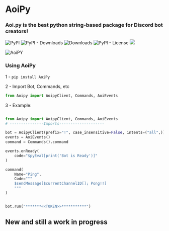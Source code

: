 # AoiPy
### Aoi.py is the best python string-based package for Discord bot creators!


![PyPI](https://img.shields.io/pypi/v/aoipy)
![PyPI - Downloads](https://img.shields.io/pypi/dm/aoipy?color=green&label=downloads)
![Downloads](https://static.pepy.tech/personalized-badge/aoipy?period=total&units=international_system&left_color=grey&right_color=green&left_text=downloads)
![PyPI - License](https://img.shields.io/pypi/l/aoipy)
![](https://tokei.rs/b1/github/tomschimansky/aoipy)

![AoiPY](https://github.com/LilbabxJJ-1/Aoipy/blob/master/aoipy/AOIpy%20(1).png)
### Using AoiPy

1 - `pip install AoiPy`

2 - Import Bot, Commands, etc

```python
from Aoipy import AoipyClient, Commands, AoiEvents
```

3 -  Example:

```python

from Aoipy import AoipyClient, Commands, AoiEvents
# ---------------Imports--------------------

bot = AoipyClient(prefix="!", case_insensitive=False, intents=("all",))
events = AoiEvents()
command = Commands().command

events.onReady(
    code="$pyEval[print('Bot is Ready')]"
)

command(
    Name="Ping",
    Code="""
    $sendMessage[$currentChannelID[]; Pong!!]
    """
)


bot.run("*******<<TOKEN>>***********")
```

## New and still a work in progress
